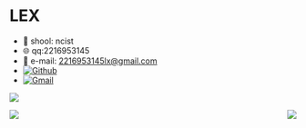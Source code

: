 # LEX
-  :office: shool: ncist
-  :globe_with_meridians: qq:2216953145
-  :love_letter: e-mail: 2216953145lx@gmail.com
- [![Github](https://img.shields.io/badge/-Github-000?style=flat&logo=Github&logoColor=white)](https://github.com/balabala789654)
- [![Gmail](https://img.shields.io/badge/-Gmail-c14438?style=flat&logo=Gmail&logoColor=white)](2216953145lx@gmail.com)

<p>
<img src="./pic/wallhaven-2ywd3y.png"/>
</p>

<p>

<img src = "https://github-readme-stats.vercel.app/api?username=balabala789654&show_icons=true&theme=radical&layout=normal" />

<img align = "right" src = "https://github-readme-stats.vercel.app/api/top-langs/?username=balabala789654&show_icons=true&hide_border=false" />

</p>

<!-- <code>
    <img width = 50% src = "https://www.vectorlogo.zone/logos/github/github-ar21.svg">
</code> -->
